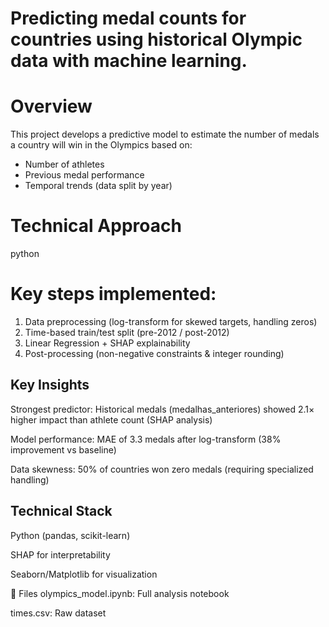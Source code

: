 # Predicting medal counts for countries using historical Olympic data with machine learning.

# Overview
This project develops a predictive model to estimate the number of medals a country will win in the Olympics based on:
- Number of athletes
- Previous medal performance
- Temporal trends (data split by year)

# Technical Approach
python

# Key steps implemented:
1. Data preprocessing (log-transform for skewed targets, handling zeros)
2. Time-based train/test split (pre-2012 / post-2012)
3. Linear Regression + SHAP explainability
4. Post-processing (non-negative constraints & integer rounding)
## Key Insights
Strongest predictor: Historical medals (medalhas_anteriores) showed 2.1× higher impact than athlete count (SHAP analysis)

Model performance: MAE of 3.3 medals after log-transform (38% improvement vs baseline)

Data skewness: 50% of countries won zero medals (requiring specialized handling)

## Technical Stack
Python (pandas, scikit-learn)

SHAP for interpretability

Seaborn/Matplotlib for visualization

📂 Files
olympics_model.ipynb: Full analysis notebook

times.csv: Raw dataset
